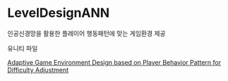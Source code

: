 # LevelDesignANN
인공신경망을 활용한 플레이어 행동패턴에 맞는 게임환경 제공

유니티 파일

[Adaptive Game Environment Design based on Player Behavior Pattern for Difficulty Adjustment](https://www.kci.go.kr/kciportal/ci/sereArticleSearch/ciSereArtiView.kci?sereArticleSearchBean.artiId=ART003000840)
